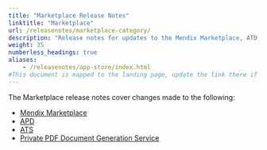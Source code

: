 ```yaml
---
title: "Marketplace Release Notes"
linktitle: "Marketplace"
url: /releasenotes/marketplace-category/
description: "Release notes for updates to the Mendix Marketplace, ATD, and ATS"
weight: 35
numberless_headings: true
aliases:
    - /releasenotes/app-store/index.html
#This document is mapped to the landing page, update the link there if renaming or moving the doc file.
---
```


The Marketplace release notes cover changes made to the following:

* [Mendix Marketplace](/releasenotes/marketplace/)
* [APD](/releasenotes/marketplace/apd/)
* [ATS](/releasenotes/marketplace/ats/)
* [Private PDF Document Generation Service](/releasenotes/marketplace/private-service/)
